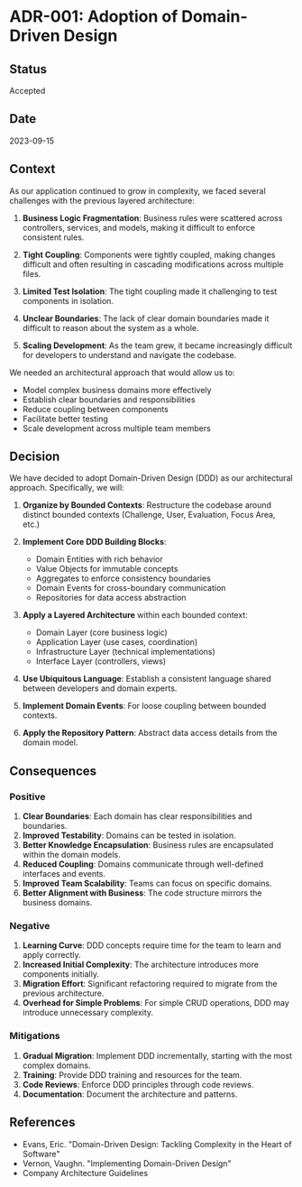 # ADR-001: Adoption of Domain-Driven Design

## Status
Accepted

## Date
2023-09-15

## Context
As our application continued to grow in complexity, we faced several challenges with the previous layered architecture:

1. **Business Logic Fragmentation**: Business rules were scattered across controllers, services, and models, making it difficult to enforce consistent rules.

2. **Tight Coupling**: Components were tightly coupled, making changes difficult and often resulting in cascading modifications across multiple files.

3. **Limited Test Isolation**: The tight coupling made it challenging to test components in isolation.

4. **Unclear Boundaries**: The lack of clear domain boundaries made it difficult to reason about the system as a whole.

5. **Scaling Development**: As the team grew, it became increasingly difficult for developers to understand and navigate the codebase.

We needed an architectural approach that would allow us to:
- Model complex business domains more effectively
- Establish clear boundaries and responsibilities
- Reduce coupling between components
- Facilitate better testing
- Scale development across multiple team members

## Decision
We have decided to adopt Domain-Driven Design (DDD) as our architectural approach. Specifically, we will:

1. **Organize by Bounded Contexts**: Restructure the codebase around distinct bounded contexts (Challenge, User, Evaluation, Focus Area, etc.)

2. **Implement Core DDD Building Blocks**:
   - Domain Entities with rich behavior
   - Value Objects for immutable concepts
   - Aggregates to enforce consistency boundaries
   - Domain Events for cross-boundary communication
   - Repositories for data access abstraction

3. **Apply a Layered Architecture** within each bounded context:
   - Domain Layer (core business logic)
   - Application Layer (use cases, coordination)
   - Infrastructure Layer (technical implementations)
   - Interface Layer (controllers, views)

4. **Use Ubiquitous Language**: Establish a consistent language shared between developers and domain experts.

5. **Implement Domain Events**: For loose coupling between bounded contexts.

6. **Apply the Repository Pattern**: Abstract data access details from the domain model.

## Consequences

### Positive
1. **Clear Boundaries**: Each domain has clear responsibilities and boundaries.
2. **Improved Testability**: Domains can be tested in isolation.
3. **Better Knowledge Encapsulation**: Business rules are encapsulated within the domain models.
4. **Reduced Coupling**: Domains communicate through well-defined interfaces and events.
5. **Improved Team Scalability**: Teams can focus on specific domains.
6. **Better Alignment with Business**: The code structure mirrors the business domains.

### Negative
1. **Learning Curve**: DDD concepts require time for the team to learn and apply correctly.
2. **Increased Initial Complexity**: The architecture introduces more components initially.
3. **Migration Effort**: Significant refactoring required to migrate from the previous architecture.
4. **Overhead for Simple Problems**: For simple CRUD operations, DDD may introduce unnecessary complexity.

### Mitigations
1. **Gradual Migration**: Implement DDD incrementally, starting with the most complex domains.
2. **Training**: Provide DDD training and resources for the team.
3. **Code Reviews**: Enforce DDD principles through code reviews.
4. **Documentation**: Document the architecture and patterns.

## References
- Evans, Eric. "Domain-Driven Design: Tackling Complexity in the Heart of Software"
- Vernon, Vaughn. "Implementing Domain-Driven Design"
- Company Architecture Guidelines 